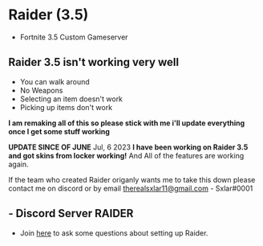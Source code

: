 # Raider (3.5)

- Fortnite 3.5 Custom Gameserver

## Raider 3.5 isn't working very well
- You can walk around
- No Weapons
- Selecting an item doesn't work
- Picking up items don't work

**I am remaking all of this so please stick with me i'll update everything once I get some stuff working**

**UPDATE SINCE OF JUNE**
Jul, 6 2023
**I have been working on Raider 3.5 and got skins from locker working!** And All of the features are working again.

If the team who created Raider origanly wants me to take this down please contact me on discord or by email therealsxlar11@gmail.com - Sxlar#0001

## - Discord Server RAIDER

- Join [here](https://discord.gg/nCSFHtRMUs) to ask some questions about setting up Raider.
